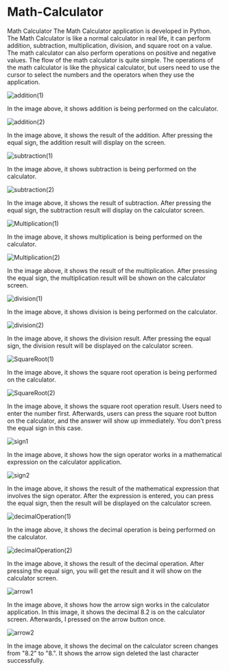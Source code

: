 # Math-Calculator


Math Calculator
The Math Calculator application is developed in Python. The Math Calculator is like a normal calculator in real life, it can perform addition, subtraction, multiplication, division, and square root on a value. The math calculator can also perform operations on positive and negative values.
The flow of the math calculator is quite simple. The operations of the math calculator is like the physical calculator, but users need to use the cursor to select the numbers and the operators when they use the application.



![addition(1)](https://github.com/jefjefhui/Math-Calculator/assets/73283123/ffd5188d-8215-4532-97a7-fb4ff717f5ba)

In the image above, it shows addition is being performed on the calculator.

![addition(2)](https://github.com/jefjefhui/Math-Calculator/assets/73283123/fc77b8f7-382a-4e01-8129-19a7f56c5356)

In the image above, it shows the result of the addition. After pressing the equal sign, the addition result will display on the screen. 

![subtraction(1)](https://github.com/jefjefhui/Math-Calculator/assets/73283123/335cac95-7cf5-476e-b66c-eaad6c0a9004)

In the image above, it shows subtraction is being performed on the calculator.

![subtraction(2)](https://github.com/jefjefhui/Math-Calculator/assets/73283123/9cc27a47-0558-43d8-a8d4-57d2f8aeda52)

In the image above, it shows the result of subtraction. After pressing the equal sign, the subtraction result will display on the calculator screen.

![Multiplication(1)](https://github.com/jefjefhui/Math-Calculator/assets/73283123/d1af02e4-355c-4def-898d-8891bdf452f6)

In the image above, it shows multiplication is being performed on the calculator.

![Multiplication(2)](https://github.com/jefjefhui/Math-Calculator/assets/73283123/a5e3bda0-3706-4392-b02d-62938a143983)

In the image above, it shows the result of the multiplication. After pressing the equal sign, the multiplication result will be shown on the calculator screen.


![division(1)](https://github.com/jefjefhui/Math-Calculator/assets/73283123/9742f8d1-ef77-4e9f-9b70-718c7e8dd623)

In the image above, it shows division is being performed on the calculator.


![division(2)](https://github.com/jefjefhui/Math-Calculator/assets/73283123/69a056e8-0904-424d-ab0e-abc4eca1f0ba)

In the image above, it shows the division result. After pressing the equal sign, the division result will be displayed on the calculator screen.


![SquareRoot(1)](https://github.com/jefjefhui/Math-Calculator/assets/73283123/a5ea4e2e-35ee-4a86-84c8-306b046f6306)

In the image above, it shows the square root operation is being performed on the calculator.


![SquareRoot(2)](https://github.com/jefjefhui/Math-Calculator/assets/73283123/e8a53020-01c6-4513-a3f4-b9e8ff4aaff4)

In the image above, it shows the square root operation result. Users need to enter the number first. Afterwards, users can press the square root button on the calculator, and the answer will show up immediately. You don't press the equal sign in this case.


![sign1](https://github.com/jefjefhui/Math-Calculator/assets/73283123/9076f931-ee8d-48cf-a9e1-5f53abe9b6fd)

In the image above, it shows how the sign operator works in a mathematical expression on the calculator application.


![sign2](https://github.com/jefjefhui/Math-Calculator/assets/73283123/21b6facb-da09-4da4-ba99-24d03d5efc6c)

In the image above, it shows the result of the mathematical expression that involves the sign operator. After the expression is entered, you can press the equal sign, then the result will be displayed on the calculator screen.


![decimalOperation(1)](https://github.com/jefjefhui/Math-Calculator/assets/73283123/c27d594e-aae6-424e-83cc-34fda261f3ec)

In the image above, it shows the decimal operation is being performed on the calculator.

![decimalOperation(2)](https://github.com/jefjefhui/Math-Calculator/assets/73283123/6de6cb8e-f1af-4760-a735-434e8a18e309)

In the image above, it shows the result of the decimal operation. After pressing the equal sign, you will get the result and it will show on the calculator screen.

![arrow1](https://github.com/jefjefhui/Math-Calculator/assets/73283123/84731013-bb7d-441f-b977-9159935c763e)

In the image above, it shows how the arrow sign works in the calculator application. In this image, it shows the decimal 8.2 is on the calculator screen. Afterwards, I pressed on the arrow button once.

![arrow2](https://github.com/jefjefhui/Math-Calculator/assets/73283123/0b36a677-8236-43b4-bcfc-5a65504fb8b3)

In the image above, it shows the decimal on the calculator screen changes from "8.2" to "8.". It shows the arrow sign deleted the last character successfully.
